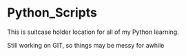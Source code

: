 # Python_Scripts
This is suitcase holder location for all of my Python learning.

Still working on GIT, so things may be messy for awhile

